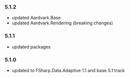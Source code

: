 ### 5.1.2
- updated Aardvark.Base
- updated Aardvark.Rendering (breaking changes)

### 5.1.1
 - updated packages

### 5.1.0
- updated to FSharp.Data.Adaptive 1.1 and base 5.1 track

